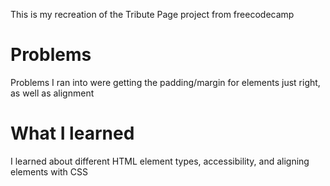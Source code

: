 This is my recreation of the Tribute Page project from freecodecamp

# Problems
Problems I ran into were getting the padding/margin for elements just right, as well as alignment

# What I learned
I learned about different HTML element types, accessibility, and aligning elements with CSS
